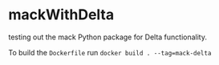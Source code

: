 # mackWithDelta
testing out the mack Python package for Delta functionality.

To build the `Dockerfile` run `docker build . --tag=mack-delta`
